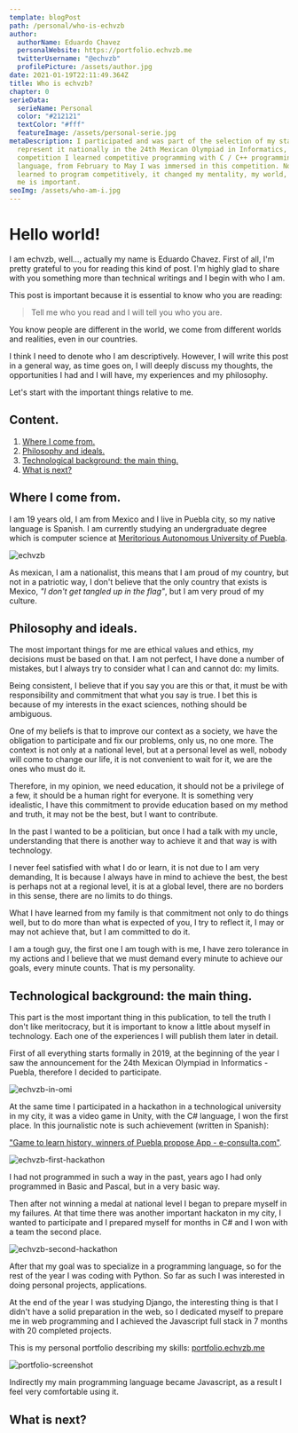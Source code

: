 ```yaml
---
template: blogPost
path: /personal/who-is-echvzb
author:
  authorName: Eduardo Chavez
  personalWebsite: https://portfolio.echvzb.me
  twitterUsername: "@echvzb"
  profilePicture: /assets/author.jpg
date: 2021-01-19T22:11:49.364Z
title: Who is echvzb?
chapter: 0
serieData:
  serieName: Personal
  color: "#212121"
  textColor: "#fff"
  featureImage: /assets/personal-serie.jpg
metaDescription: I participated and was part of the selection of my state to
  represent it nationally in the 24th Mexican Olympiad in Informatics, in this
  competition I learned competitive programming with C / C++ programming
  language, from February to May I was immersed in this competition. Not only I
  learned to program competitively, it changed my mentality, my world, which for
  me is important.
seoImg: /assets/who-am-i.jpg
---
```

# Hello world!

I am echvzb, well..., actually my name is Eduardo Chavez. First of all, I'm pretty grateful to you for reading this kind of post. I'm highly glad to share with you something more than technical writings and I begin with who I am.

This post is important because it is essential to know who you are reading:

> Tell me who you read and I will tell you who you are. 

You know people are different in the world, we come from different worlds and realities, even in our countries.

I think I need to denote who I am descriptively. However, I will write this post in a general way, as time goes on, I will deeply discuss my thoughts, the opportunities I had and I will have, my experiences and my philosophy.

Let's start with the important things relative to me.

## Content.

1. [Where I come from.](#where-i-come-from)
2. [Philosophy and ideals.](#philosophy-and-ideals)
3. [Technological background: the main thing.](#technological-background-the-main-thing)
4. [What is next?](#whats-next)

<div id='where-i-come'></div>

## Where I come from.

I am 19 years old, I am from Mexico and I live in Puebla city, so my native language is Spanish. I am currently studying an undergraduate degree which is computer science at [Meritorious Autonomous University of Puebla](https://www.buap.mx/).

<div class='img-container'>

![echvzb](https://res.cloudinary.com/df9fhapay/image/upload/v1611434986/echvzb%20blog/personal-series/echvz_aa0ghg.jpg)

</div>

As mexican, I am a nationalist, this means that I am proud of my country, but not in a patriotic way, I don't believe that the only country that exists is Mexico, _"I don't get tangled up in the flag"_, but I am very proud of my culture.

<div id='ideals'></div>

## Philosophy and ideals.

The most important things for me are ethical values and ethics, my decisions must be based on that. I am not perfect, I have done a number of mistakes, but I always try to consider what I can and cannot do: my limits.

Being consistent, I believe that if you say you are this or that, it must be with responsibility and commitment that what you say is true. I bet this is because of my interests in the exact sciences, nothing should be ambiguous.

One of my beliefs is that to improve our context as a society, we have the obligation to participate and fix our problems, only us, no one more. The context is not only at a national level, but at a personal level as well, nobody will come to change our life, it is not convenient to wait for it, we are the ones who must do it. 

Therefore, in my opinion, we need education, it should not be a privilege of a few, it should be a human right for everyone. It is something very idealistic, I have this commitment to provide education based on my method and truth, it may not be the best, but I want to contribute.

In the past I wanted to be a politician, but once I had a talk with my uncle, understanding that there is another way to achieve it and that way is with technology.

I never feel satisfied with what I do or learn, it is not due to I am very demanding, It is because I always have in mind to achieve the best, the best is perhaps not at a regional level, it is at a global level, there are no borders in this sense, there are no limits to do things.

What I have learned from my family is that commitment not only to do things well, but to do more than what is expected of you, I try to reflect it, I may or may not achieve that, but I am committed to do it.

I am a tough guy, the first one I am tough with is me, I have zero tolerance in my actions and I believe that we must demand every minute to achieve our goals, every minute counts. That is my personality.

<div id='tech-bg'></div>

## Technological background: the main thing.

This part is the most important thing in this publication, to tell the truth I don't like meritocracy, but it is important to know a little about myself in technology. Each one of the experiences I will publish them later in detail.

First of all everything starts formally in 2019, at the beginning of the year I saw the announcement for the 24th Mexican Olympiad in Informatics - Puebla, therefore I decided to participate.

<div class='img-container>

![echvzb-in-omi-p](https://res.cloudinary.com/df9fhapay/image/upload/v1611434353/echvzb%20blog/personal-series/24_iql83g.jpg)

</div>

I was quite interested, the reason was something silly perhaps, the truth is that I participated as I was very interested in traveling; in some talks with my family, they mentioned that sometimes we do things to achieve other things in life, such as work, and the competition could be the same thing (I was not focused). 

I participated and was part of the selection of my state to represent it nationally in the 24th Olympiad of Informatics, in this competition I learned competitive programming with C / C++ programming language, from February to May of 2019, I was immersed in this competition. Not only I learned to program competitively, it changed my mentality and my world. It opened my eyes.

<div class='img-container'>

![echvzb-in-omi](https://res.cloudinary.com/df9fhapay/image/upload/v1611434217/echvzb%20blog/personal-series/27_jkkxpe.jpg)

</div>

At the same time I participated in a hackathon in a technological university in my city, it was a video game in Unity, with the C# language, I won the first place. In this journalistic note is such achievement (written in Spanish): 

["Game to learn history, winners of Puebla propose App - e-consulta.com"](http://geeks.e-consulta.com/apps/video-juego-para-aprender-historia-proponen-ganadores-de-puebla-app/).

<div class='img-container'>

![echvzb-first-hackathon](https://res.cloudinary.com/df9fhapay/image/upload/v1611434349/echvzb%20blog/personal-series/22_k4jdbb.jpg)

</div>

I had not programmed in such a way in the past, years ago I had only programmed in Basic and Pascal, but in a very basic way.

Then after not winning a medal at national level I began to prepare myself in my failures. At that time there was another important hackaton in my city, I wanted to participate and I prepared myself for months in C# and I won with a team the second place.

<div class='img-container'>

![echvzb-second-hackathon](https://res.cloudinary.com/df9fhapay/image/upload/v1611434338/echvzb%20blog/personal-series/30_qhgpdn.jpg)

</div>

After that my goal was to specialize in a programming language, so for the rest of the year I was coding with Python. So far as such I was interested in doing personal projects, applications.

At the end of the year I was studying Django, the interesting thing is that I didn't have a solid preparation in the web, so I dedicated myself to prepare me in web programming and I achieved the Javascript full stack in 7 months with 20 completed projects. 

This is my personal portfolio describing my skills: [portfolio.echvzb.me](https://portfolio.echvzb.me)

<div class='img-container'>

![portfolio-screenshot](https://res.cloudinary.com/df9fhapay/image/upload/v1611433735/echvzb%20blog/personal-series/portfolio-ss_k7pomm.jpg)

</div>

Indirectly my main programming language became Javascript, as a result I feel very comfortable using it.

<div id='whats-next'></div>

## What is next?